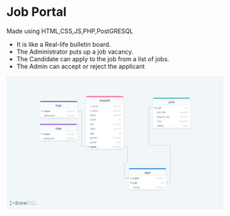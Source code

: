# Job Portal

Made using HTML,CSS,JS,PHP,PostGRESQL

- It is like a Real-life bulletin board. 
- The Administrator puts up a job vacancy.
- The Candidate can apply to the job from a list of jobs.
- The Admin can accept or reject the applicant 

![E-R Diagram](https://github.com/Joel-Marc/jobportal/blob/master/drawSQL-export-2021-04-18_01_23.png)
